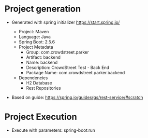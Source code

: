 # Project generation
- Generated with spring initializer https://start.spring.io/
  - Project: Maven
  - Language: Java
  - Spring Boot: 2.5.6
  - Project Metadata  
    - Group: com.crowdstreet.parker
    - Artifact: backend
    - Name: backend
    - Description: CrowdStreet Test - Back End
    - Package Name: com.crowdstreet.parker.backend
  - Dependencies
    - H2 Database
    - Rest Repositories

- Based on guide: https://spring.io/guides/gs/rest-service/#scratch

# Project Execution  
- Execute with parameters: spring-boot:run
